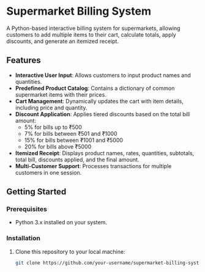 # Supermarket Billing System

A Python-based interactive billing system for supermarkets, allowing customers to add multiple items to their cart, calculate totals, apply discounts, and generate an itemized receipt.

## Features

- **Interactive User Input**: Allows customers to input product names and quantities.
- **Predefined Product Catalog**: Contains a dictionary of common supermarket items with their prices.
- **Cart Management**: Dynamically updates the cart with item details, including price and quantity.
- **Discount Application**: Applies tiered discounts based on the total bill amount:
  - 5% for bills up to ₹500
  - 7% for bills between ₹501 and ₹1000
  - 15% for bills between ₹1001 and ₹5000
  - 20% for bills above ₹5000
- **Itemized Receipt**: Displays product names, rates, quantities, subtotals, total bill, discounts applied, and the final amount.
- **Multi-Customer Support**: Processes transactions for multiple customers in one session.

## Getting Started

### Prerequisites
- Python 3.x installed on your system.

### Installation
1. Clone this repository to your local machine:
   ```bash
   git clone https://github.com/your-username/supermarket-billing-system.git
  

